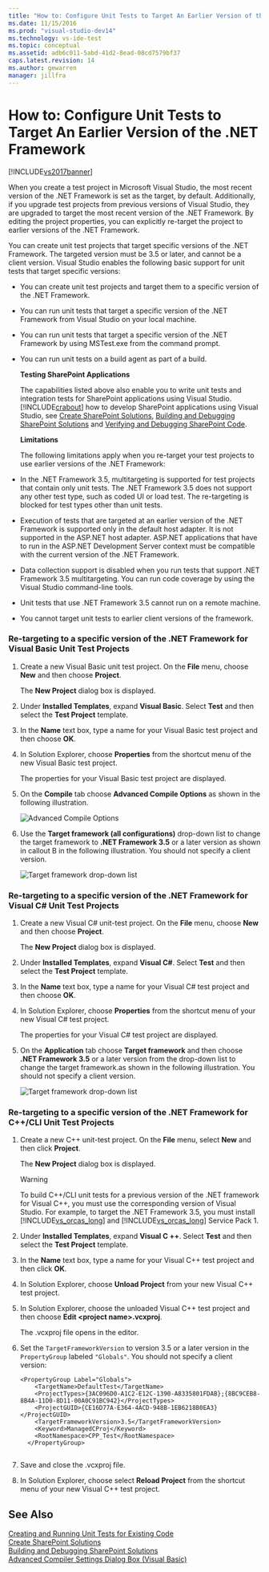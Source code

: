 ```yaml
---
title: "How to: Configure Unit Tests to Target An Earlier Version of the .NET Framework | Microsoft Docs"
ms.date: 11/15/2016
ms.prod: "visual-studio-dev14"
ms.technology: vs-ide-test
ms.topic: conceptual
ms.assetid: adb6c011-5abd-41d2-8ead-08cd7579bf37
caps.latest.revision: 14
ms.author: gewarren
manager: jillfra
---
```

# How to: Configure Unit Tests to Target An Earlier Version of the .NET Framework
[!INCLUDE[vs2017banner](../includes/vs2017banner.md)]

When you create a test project in Microsoft Visual Studio, the most recent version of the .NET Framework is set as the target, by default. Additionally, if you upgrade test projects from previous versions of Visual Studio, they are upgraded to target the most recent version of the .NET Framework. By editing the project properties, you can explicitly re-target the project to earlier versions of the .NET Framework.  
  
 You can create unit test projects that target specific versions of the .NET Framework. The targeted version must be 3.5 or later, and cannot be a client version. Visual Studio enables the following basic support for unit tests that target specific versions:  
  
- You can create unit test projects and target them to a specific version of the .NET Framework.  
  
- You can run unit tests that target a specific version of the .NET Framework from Visual Studio on your local machine.  
  
- You can run unit tests that target a specific version of the .NET Framework by using MSTest.exe from the command prompt.  
  
- You can run unit tests on a build agent as part of a build.  
  
  **Testing SharePoint Applications**  
  
  The capabilities listed above also enable you to write unit tests and integration tests for SharePoint applications using Visual Studio. [!INCLUDE[crabout](../includes/crabout-md.md)] how to develop SharePoint applications using Visual Studio, see [Create SharePoint Solutions](https://msdn.microsoft.com/library/4bfb1e59-97c9-4594-93f8-3068b4eb9631), [Building and Debugging SharePoint Solutions](https://msdn.microsoft.com/library/c9e7c9ab-4eb3-40cd-a9b9-6c2a896f70ae) and [Verifying and Debugging SharePoint Code](https://msdn.microsoft.com/library/b5f3bce2-6a51-41b1-a292-9e384bae420c).  
  
  **Limitations**  
  
  The following limitations apply when you re-target your test projects to use earlier versions of the .NET Framework:  
  
- In the .NET Framework 3.5, multitargeting is supported for test projects that contain only unit tests. The .NET Framework 3.5 does not support any other test type, such as coded UI or load test. The re-targeting is blocked for test types other than unit tests.  
  
- Execution of tests that are targeted at an earlier version of the .NET Framework is supported only in the default host adapter. It is not supported in the ASP.NET host adapter. ASP.NET applications that have to run in the ASP.NET Development Server context must be compatible with the current version of the .NET Framework.  
  
- Data collection support is disabled when you run tests that support .NET Framework 3.5 multitargeting. You can run code coverage by using the Visual Studio command-line tools.  
  
- Unit tests that use .NET Framework 3.5 cannot run on a remote machine.  
  
- You cannot target unit tests to earlier client versions of the framework.  
  
### Re-targeting to a specific version of the .NET Framework for Visual Basic Unit Test Projects  
  
1. Create a new Visual Basic unit test project. On the **File** menu, choose **New** and then choose **Project**.  
  
     The **New Project** dialog box is displayed.  
  
2. Under **Installed Templates**, expand **Visual Basic**. Select **Test** and then select the **Test Project** template.  
  
3. In the **Name** text box, type a name for your Visual Basic test project and then choose **OK**.  
  
4. In Solution Explorer, choose **Properties** from the shortcut menu of the new Visual Basic test project.  
  
     The properties for your Visual Basic test project are displayed.  
  
5. On the **Compile** tab choose **Advanced Compile Options** as shown in the following illustration.  
  
     ![Advanced Compile Options](../test/media/howtoconfigureunittest35frameworka.png "HowToConfigureUnitTest35FrameworkA")  
  
6. Use the **Target framework (all configurations)** drop-down list to change the target framework to **.NET Framework 3.5** or a later version as shown in callout B in the following illustration. You should not specify a client version.  
  
     ![Target framework drop&#45;down list](../test/media/howtoconfigureunitest35frameworkstepb.png "HowToConfigureUniTest35FrameworkStepB")  
  
### Re-targeting to a specific version of the .NET Framework for Visual C# Unit Test Projects  
  
1. Create a new Visual C# unit-test project. On the **File** menu, choose **New** and then choose **Project**.  
  
     The **New Project** dialog box is displayed.  
  
2. Under **Installed Templates**, expand **Visual C#**. Select **Test** and then select the **Test Project** template.  
  
3. In the **Name** text box, type a name for your Visual C# test project and then choose **OK**.  
  
4. In Solution Explorer, choose **Properties** from the shortcut menu of your new Visual C# test project.  
  
     The properties for your Visual C# test project are displayed.  
  
5. On the **Application** tab choose **Target framework** and then choose **.NET Framework 3.5** or a later version from the drop-down list to change the target framework.as shown in the following illustration. You should not specify a client version.  
  
     ![Target framework drop&#45;down list](../test/media/howtoconfigureunittest35frameworkcsharp.png "HowToConfigureUnitTest35FrameworkCSharp")  
  
### Re-targeting to a specific version of the .NET Framework for C++/CLI Unit Test Projects  
  
1. Create a new C++ unit-test project. On the **File** menu, select **New** and then click **Project**.  
  
     The **New Project** dialog box is displayed.  
  
    > [!WARNING]
    > To build C++/CLI unit tests for a previous version of the .NET framework for Visual C++, you must use the corresponding version of Visual Studio. For example, to target the .NET Framework 3.5, you must install [!INCLUDE[vs_orcas_long](../includes/vs-orcas-long-md.md)] and [!INCLUDE[vs_orcas_long](../includes/vs-orcas-long-md.md)] Service Pack 1.  
  
2. Under **Installed Templates**, expand **Visual C ++**. Select **Test** and then select the **Test Project** template.  
  
3. In the **Name** text box, type a name for your Visual C++ test project and then click **OK**.  
  
4. In Solution Explorer, choose **Unload Project** from your new Visual C++ test project.  
  
5. In Solution Explorer, choose the unloaded Visual C++ test project and then choose **Edit \<project name>.vcxproj**.  
  
     The .vcxproj file opens in the editor.  
  
6. Set the `TargetFrameworkVersion` to version 3.5 or a later version in the `PropertyGroup` labeled `"Globals"`. You should not specify a client version:  
  
    ```  
    <PropertyGroup Label="Globals">  
        <TargetName>DefaultTest</TargetName>  
        <ProjectTypes>{3AC096D0-A1C2-E12C-1390-A8335801FDAB};{8BC9CEB8-8B4A-11D0-8D11-00A0C91BC942}</ProjectTypes>  
        <ProjectGUID>{CE16D77A-E364-4ACD-948B-1EB6218B0EA3}</ProjectGUID>  
        <TargetFrameworkVersion>3.5</TargetFrameworkVersion>  
        <Keyword>ManagedCProj</Keyword>  
        <RootNamespace>CPP_Test</RootNamespace>  
      </PropertyGroup>  
  
    ```  
  
7. Save and close the .vcxproj file.  
  
8. In Solution Explorer, choose select **Reload Project** from the shortcut menu of your new Visual C++ test project.  
  
## See Also  
 [Creating and Running Unit Tests for Existing Code](https://msdn.microsoft.com/e8370b93-085b-41c9-8dec-655bd886f173)   
 [Create SharePoint Solutions](https://msdn.microsoft.com/library/4bfb1e59-97c9-4594-93f8-3068b4eb9631)   
 [Building and Debugging SharePoint Solutions](https://msdn.microsoft.com/library/c9e7c9ab-4eb3-40cd-a9b9-6c2a896f70ae)   
 [Advanced Compiler Settings Dialog Box (Visual Basic)](../ide/reference/advanced-compiler-settings-dialog-box-visual-basic.md)

